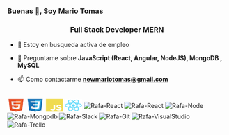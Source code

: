 ### Buenas 👋, Soy Mario Tomas

<h3 align="center">Full Stack Developer MERN</h3>

- 🔭 Estoy en busqueda activa de empleo

- 💬 Preguntame sobre **JavaScript (React, Angular, NodeJS), MongoDB , MySQL**

- 📫 Como contactarme **newmariotomas@gmail.com**


 
</div>
<div style="display: inline_block"><br>
  <img align="center" alt="Rafa-HTML" height="30" width="40" src="https://raw.githubusercontent.com/devicons/devicon/master/icons/html5/html5-original.svg">
  <img align="center" alt="Rafa-CSS" height="30" width="40" src="https://raw.githubusercontent.com/devicons/devicon/master/icons/css3/css3-original.svg">
  <img align="center" alt="Rafa-Js" height="30" width="40" src="https://raw.githubusercontent.com/devicons/devicon/master/icons/javascript/javascript-plain.svg">
  <img align="center" alt="Rafa-React" height="30" width="40" src="https://raw.githubusercontent.com/devicons/devicon/master/icons/react/react-original.svg">
  <img align="center" alt="Rafa-React" height="30" width="40" src="https://upload.wikimedia.org/wikipedia/commons/thumb/9/95/Vue.js_Logo_2.svg/1184px-Vue.js_Logo_2.svg.png">
  <img align="center" alt="Rafa-React" height="30" width="40" src="https://upload.wikimedia.org/wikipedia/commons/thumb/c/cf/Angular_full_color_logo.svg/2048px-Angular_full_color_logo.svg.png">
  <img align="center" alt="Rafa-Node" height="30" width="40" src="https://cdn.jsdelivr.net/gh/devicons/devicon/icons/nodejs/nodejs-original.svg">
  <img align="center" alt="Rafa-Mongodb" height="30" width="40" src="https://cdn.jsdelivr.net/gh/devicons/devicon/icons/mongodb/mongodb-original-wordmark.svg">
   <img align="center" alt="Rafa-Slack" height="30" width="40" src="https://upload.wikimedia.org/wikipedia/commons/thumb/9/9a/Laravel.svg/1969px-Laravel.svg.png">      
  <img align="center" alt="Rafa-Git" height="30" width="40" src="https://cdn.jsdelivr.net/gh/devicons/devicon/icons/git/git-original.svg">
  <img align="center" alt="Rafa-VisualStudio" height="30" width="40" src="https://cdn.jsdelivr.net/gh/devicons/devicon/icons/visualstudio/visualstudio-plain.svg">
  <img align="center" alt="Rafa-Trello" height="30" width="40" src="https://cdn.jsdelivr.net/gh/devicons/devicon/icons/trello/trello-plain.svg">      
</div>

    
